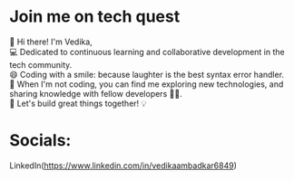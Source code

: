 # **Join me on tech quest** 
👋 Hi there! I'm Vedika,  
💻 Dedicated to continuous learning and collaborative development in the tech community.  
😄 Coding with a smile: because laughter is the best syntax error handler.   
🚀 When I'm not coding, you can find me exploring new technologies, and sharing knowledge with fellow developers 👩‍💻.  
💪 Let's build great things together! 💡  

# Socials: 
LinkedIn(https://www.linkedin.com/in/vedikaambadkar6849)


